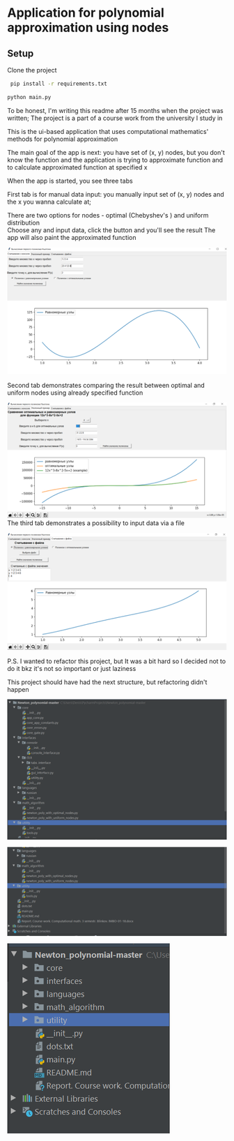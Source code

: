 # Application for polynomial approximation using nodes

## Setup
Clone the project
```bash
 pip install -r requirements.txt
```
```bash
python main.py
```

To be honest, I'm writing this readme after 15 months when the project was written;
The project is a part of a course work from the university I study in 

This is the ui-based application that uses computational mathematics' methods for polynomial 
approximation

The main goal of the app is next: you have set of (x, y) nodes, but you don't know
the function and the application is trying to approximate function and to calculate approximated function 
at specified x  

When the app is started, you see three tabs

First tab is for manual data input: you manually input set of (x, y) nodes 
and the x you wanna calculate at;

There are two options for nodes - optimal (Chebyshev's ) and uniform distribution </br>
Choose any and input data, click the button and you'll see the result
The app will also paint the approximated function 

![alt text](./images/app_example1.png)

Second tab demonstrates comparing the result between optimal and uniform nodes using 
already specified function

![alt text](./images/app_example2.png)
The third tab demonstrates a possibility to input data via a file


![alt text](./images/app_example3.png)


P.S. I wanted to refactor this project, but It was a bit hard so I decided not to do it bkz it's not so important or 
just laziness

This project should have had the next structure, but refactoring didn't happen

![alt text](./images/future_past_project_structure_scr1.png)

![alt text](./images/future_past_project_structure_scr2.png)

![alt text](./images/future_past_project_structure_scr3.png)
